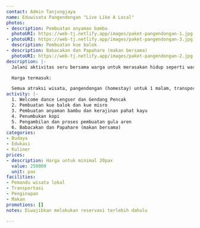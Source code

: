 ```yaml
---
contact: Admin Tanjungjaya
name: Eduwisata Pangendongan "Live Like A Local"
photos:
- description: Pembuatan anyaman bambu
  photoURI: https://web-tj.netlify.app/images/paket-pangendongan-1.jpg
- photoURI: https://web-tj.netlify.app/images/paket-pangendongan-3.jpg
  description: Pembuatan kue balok
- description: Babacakan dan Papahare (makan bersama)
  photoURI: https://web-tj.netlify.app/images/paket-pangendongan-2.jpg
description: |-
  Jalani aktivitas seru bersama warga untuk merasakan hidup seperti warga lokal desa Tanjungjaya. Anda dapat menyaksikan dan melakukan berbagai budaya khas desa Tanjungjaya. Nikmati juga berbagai sajian kuliner khas Tanjungjaya yang bisa anda buat sendiri bersama para warga.

  Harga termasuk:

  Semua atraksi wisata, pangendongan (homestay) untuk 1 malam, transportasi dari Cikadu Edutourism Centre, makan sebanyak 4x
activity: |-
  1. Welcome dance Lengser dan Gendang Pencak
  2. Pembuatan kue balok dan kue misro
  3. Pembuatan anyaman bambu dan kerajinan pahat kayu
  4. Penumbukan kopi
  5. Pengambilan dan proses pembuatan gula aren
  6. Babacakan dan Papahare (makan bersama)
categories:
- Budaya
- Edukasi
- Kuliner
prices:
- description: Harga untuk minimal 20pax
  value: 250000
  unit: pax
facilities:
- Pemandu wisata lokal
- Transportasi
- Penginapan
- Makan
promotions: []
notes: Diwajibkan melakukan reservasi terlebih dahulu

---
```

